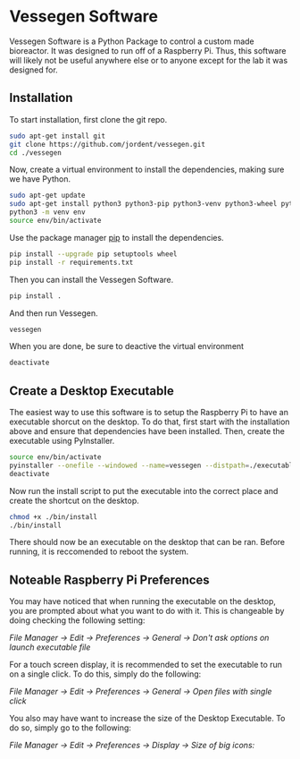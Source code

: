 # Vessegen Software

Vessegen Software is a Python Package to control a custom made bioreactor. It was designed to run off of a Raspberry Pi. Thus, this software will likely not be useful anywhere else or to anyone except for the lab it was designed for.

## Installation

To start installation, first clone the git repo.

```bash
sudo apt-get install git
git clone https://github.com/jordent/vessegen.git
cd ./vessegen
```

Now, create a virtual environment to install the dependencies, making sure we have Python.

```bash
sudo apt-get update
sudo apt-get install python3 python3-pip python3-venv python3-wheel python3-setuptools
python3 -m venv env
source env/bin/activate
```

Use the package manager [pip](https://pip.pypa.io/en/stable/) to install the dependencies.

```bash
pip install --upgrade pip setuptools wheel
pip install -r requirements.txt
```
Then you can install the Vessegen Software.

```bash
pip install .
```
And then run Vessegen.

```bash
vessegen
```
When you are done, be sure to deactive the virtual environment
```bash
deactivate
```
## Create a Desktop Executable

The easiest way to use this software is to setup the Raspberry Pi to have an executable shorcut on the desktop. To do that, first start with the installation above and ensure that dependencies have been installed. Then, create the executable using PyInstaller.

```bash
source env/bin/activate
pyinstaller --onefile --windowed --name=vessegen --distpath=./executable --clean vessegen/__main__.py
deactivate
```

Now run the install script to put the executable into the correct place and create the shortcut on the desktop.

```bash
chmod +x ./bin/install
./bin/install
```

There should now be an executable on the desktop that can be ran. Before running, it is reccomended to reboot the system.

## Noteable Raspberry Pi Preferences

You may have noticed that when running the executable on the desktop, you are prompted about what you want to do with it. This is changeable by doing checking the following setting:

*File Manager -> Edit -> Preferences -> General -> Don't ask options on launch executable file*

For a touch screen display, it is recommended to set the executable to run on a single click. To do this, simply do the following:

*File Manager -> Edit -> Preferences -> General -> Open files with single click*

You also may have want to increase the size of the Desktop Executable. To do so, simply go to the following:

*File Manager -> Edit -> Preferences -> Display -> Size of big icons:*